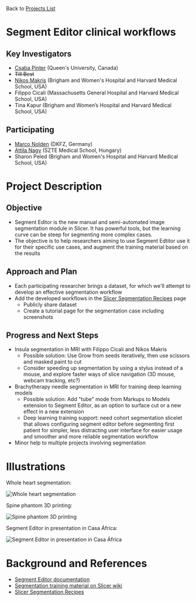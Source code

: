 Back to [Projects List](../../README.md#ProjectsList)

# Segment Editor clinical workflows

## Key Investigators

- [Csaba Pinter](http://perk.cs.queensu.ca/users/pinter) (Queen's University, Canada)
- ~~Till Best~~
- [Nikos Makris](https://lmi.med.harvard.edu/people/nikos-makris) (Brigham and Women's Hospital and Harvard Medical School, USA)
- Filippo Cicali (Massachusetts General Hospital and Harvard Medical School, USA)
- Tina Kapur (Brigham and Women’s Hospital and Harvard Medical School, USA)

## Participating
- [Marco Nolden](https://www.dkfz.de/en/mic/team/people/Marco_Nolden.html) (DKFZ, Germany)
- [Attila Nagy](http://www.klinikaikozpont.u-szeged.hu/orl/index.php/hu/munkatarsak) (SZTE Medical School, Hungary)
- Sharon Peled (Brigham and Women's Hospital and Harvard Medical School, USA)

# Project Description

## Objective

* Segment Editor is the new manual and semi-automated image segmentation module in Slicer. It has powerful tools, but the learning curve can be steep for segmenting more complex cases.
* The objective is to help researchers aiming to use Segment Edtitor use it for their specific use cases, and augment the training material based on the results

## Approach and Plan

* Each participating researcher brings a dataset, for which we'll attempt to develop an effective segmentation workflow
* Add the developed workflows in the [Slicer Segmentation Recipes](https://github.com/lassoan/SlicerSegmentationRecipes) page
  * Publicly share dataset
  * Create a tutorial page for the segmentation case including screenshots

## Progress and Next Steps

<!--Describe progress and next steps in a few bullet points as you are making progress.-->

* Insula segmentation in MRI with Filippo Cicali and Nikos Makris
  * Possible solution: Use Grow from seeds iteratively, then use scissors and masked paint to cut
  * Consider speeding up segmentation by using a stylus instead of a mouse, and explore faster ways of slice navigation (3D mouse, webcam tracking, etc?)
* Brachytherapy needle segmentation in MRI for training deep learning models
  * Possible solution: Add "tube" mode from Markups to Models extension to Segment Editor, as an option to surface cut or a new effect in a new extension
  * Deep learning training support: need cohort segmentation slicelet that allows configuring segment editor before segmenting first patient for simpler, less distracting user interface for easier usage and smoother and more reliable segmentation workflow
* Minor help to multiple projects involving segmentation

# Illustrations
Whole heart segmentation:

![Whole heart segmentation](https://www.slicer.org/w/images/c/c1/20180612_SegmentEditor_WholeHeartScreenshot.PNG)

Spine phantom 3D printing:

![Spine phantom 3D printing](https://www.slicer.org/w/images/4/47/20180612_SegmentEditor_SpinePhantomMontage.png)

Segment Editor in presentation in Casa África:

![Segment Editor in presentation in Casa África](../../CasaAfrica_SegmentEditor_Panorama.jpg)

<!--Add pictures and links to videos that demonstrate what has been accomplished.-->

# Background and References

<!--Use this space for information that may help people better understand your project, like links to papers, source code, or data.-->

- [Segment Editor documentation](http://slicer.readthedocs.io/en/latest/user_guide/module_segmenteditor.html)
- [Segmentation training material on Slicer wiki](https://www.slicer.org/wiki/Documentation/Nightly/Training#Slicer4_Image_Segmentation)
- [Slicer Segmentation Recipes](https://github.com/lassoan/SlicerSegmentationRecipes)
